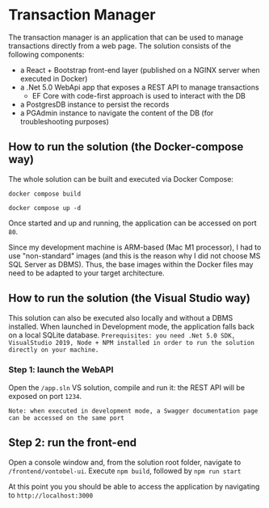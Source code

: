 # Transaction Manager

The transaction manager is an application that can be used to manage transactions directly from a web page.
The solution consists of the following components:
 - a React + Bootstrap front-end layer (published on a NGINX server when executed in Docker)
 - a .Net 5.0 WebApi app that exposes a REST API to manage transactions
   - EF Core with code-first approach is used to interact with the DB
 - a PostgresDB instance to persist the records
 - a PGAdmin instance to navigate the content of the DB (for troubleshooting purposes)
 
 
## How to run the solution (the Docker-compose way)
The whole solution can be built and executed via Docker Compose:

`docker compose build`

`docker compose up -d`

Once started and up and running, the application can be accessed on port `80`.

Since my development machine is ARM-based (Mac M1 processor), I had to use "non-standard" images (and this is the reason why I did not choose MS SQL Server as DBMS).
Thus, the base images within the Docker files may need to be adapted to your target architecture.


## How to run the solution (the Visual Studio way)
This solution can also be executed also locally and without a DBMS installed. When launched in Development mode, the application falls back on a local SQLite database.
`Prerequisites: you need .Net 5.0 SDK, VisualStudio 2019, Node + NPM installed in order to run the solution directly on your machine.`

### Step 1: launch the WebAPI
Open the `/app.sln` VS solution, compile and run it: the REST API will be exposed on port `1234`.

`Note: when executed in development mode, a Swagger documentation page can be accessed on the same port`

## Step 2: run the front-end
Open a console window and, from the solution root folder, navigate to `/frontend/vontobel-ui`.
Execute `npm build`, followed by `npm run start`

At this point you you should be able to access the application by navigating to `http://localhost:3000`

